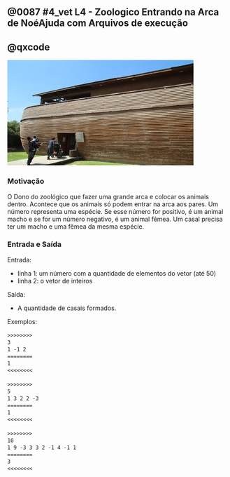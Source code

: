 ## @0087 #4_vet L4 - Zoologico Entrando na Arca de NoéAjuda com Arquivos de execução
## @qxcode

![](capa.jpg)

### Motivação

O Dono do zoológico que fazer uma grande arca e colocar os animais dentro. Acontece que os animais só podem entrar na arca aos pares. Um número representa uma espécie. Se esse número for positivo, é um animal macho e se for um número negativo, é um animal fêmea. Um casal precisa ter um macho e uma fêmea da mesma espécie.

### Entrada e Saída

Entrada:

*   linha 1: um número com a quantidade de elementos do vetor (até 50)
*   linha 2: o vetor de inteiros

Saída:

*   A quantidade de casais formados.

Exemplos:

```
>>>>>>>>
3
1 -1 2
========
1
<<<<<<<<

>>>>>>>>
5
1 3 2 2 -3
========
1
<<<<<<<<

>>>>>>>>
10
1 9 -3 3 3 2 -1 4 -1 1
========
3
<<<<<<<<
```